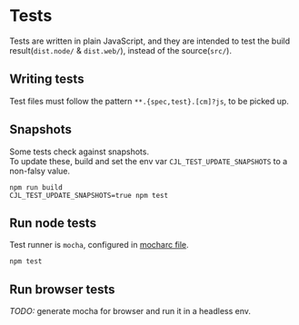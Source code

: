 # Tests

Tests are written in plain JavaScript, and
they are intended to test the build result(`dist.node/` & `dist.web/`),
instead of the source(`src/`).

## Writing tests

Test files must follow the pattern `**.{spec,test}.[cm]?js`,
to be picked up.

## Snapshots

Some tests check against snapshots.  
To update these, build and set the env var `CJL_TEST_UPDATE_SNAPSHOTS` to a non-falsy value.

```shell
npm run build
CJL_TEST_UPDATE_SNAPSHOTS=true npm test
```

## Run node tests

Test runner is `mocha`,
configured in [mocharc file](../.mocharc.js).

```shell
npm test
```

## Run browser tests

_TODO:_ generate mocha for browser and run it in a headless env.
